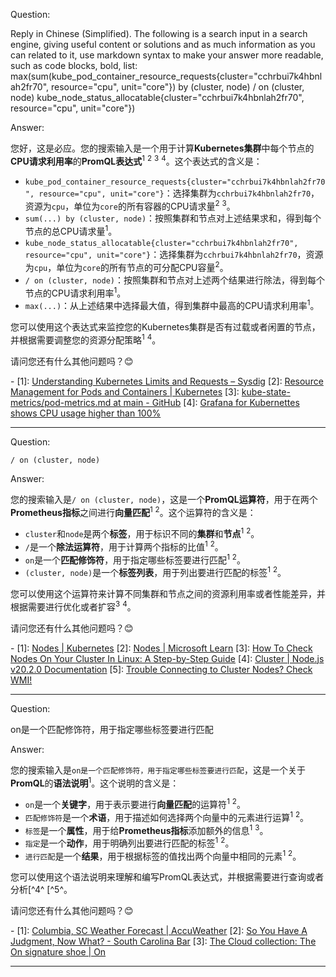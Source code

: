 Question:

Reply in Chinese (Simplified).
The following is a search input in a search engine, giving useful content or solutions and as much information as you can related to it, use markdown syntax to make your answer more readable, such as code blocks, bold, list:
max(sum(kube_pod_container_resource_requests{cluster="cchrbui7k4hbnlah2fr70", resource="cpu", unit="core"}) by (cluster, node) / on (cluster, node) kube_node_status_allocatable{cluster="cchrbui7k4hbnlah2fr70", resource="cpu", unit="core"})

Answer:

您好，这是必应。您的搜索输入是一个用于计算**Kubernetes集群**中每个节点的**CPU请求利用率**的**PromQL表达式**<sup>1</sup> <sup>2</sup> <sup>3</sup> <sup>4</sup>。这个表达式的含义是：

- `kube_pod_container_resource_requests{cluster="cchrbui7k4hbnlah2fr70", resource="cpu", unit="core"}`：选择集群为`cchrbui7k4hbnlah2fr70`，资源为`cpu`，单位为`core`的所有容器的CPU请求量<sup>2</sup> <sup>3</sup>。
- `sum(...) by (cluster, node)`：按照集群和节点对上述结果求和，得到每个节点的总CPU请求量<sup>1</sup>。
- `kube_node_status_allocatable{cluster="cchrbui7k4hbnlah2fr70", resource="cpu", unit="core"}`：选择集群为`cchrbui7k4hbnlah2fr70`，资源为`cpu`，单位为`core`的所有节点的可分配CPU容量<sup>2</sup>。
- `/ on (cluster, node)`：按照集群和节点对上述两个结果进行除法，得到每个节点的CPU请求利用率<sup>1</sup>。
- `max(...)`：从上述结果中选择最大值，得到集群中最高的CPU请求利用率<sup>1</sup>。

您可以使用这个表达式来监控您的Kubernetes集群是否有过载或者闲置的节点，并根据需要调整您的资源分配策略<sup>1</sup> <sup>4</sup>。

请问您还有什么其他问题吗？😊

\-
\[1]: [Understanding Kubernetes Limits and Requests – Sysdig](https://sysdig.com/blog/kubernetes-limits-requests/)
\[2]: [Resource Management for Pods and Containers | Kubernetes](https://kubernetes.io/docs/concepts/configuration/manage-resources-containers/)
\[3]: [kube-state-metrics/pod-metrics.md at main - GitHub](https://github.com/kubernetes/kube-state-metrics/blob/main/docs/pod-metrics.md)
\[4]: [Grafana for Kubernettes shows CPU usage higher than 100%](https://stackoverflow.com/questions/61361263/grafana-for-kubernettes-shows-cpu-usage-higher-than-100)

<hr/>

Question:

```
/ on (cluster, node)
```

Answer:

您的搜索输入是`/ on (cluster, node)`，这是一个**PromQL运算符**，用于在两个**Prometheus指标**之间进行**向量匹配**<sup>1</sup> <sup>2</sup>。这个运算符的含义是：

- `cluster`和`node`是两个**标签**，用于标识不同的**集群**和**节点**<sup>1</sup> <sup>2</sup>。
- `/`是一个**除法运算符**，用于计算两个指标的比值<sup>1</sup> <sup>2</sup>。
- `on`是一个**匹配修饰符**，用于指定哪些标签要进行匹配<sup>1</sup> <sup>2</sup>。
- `(cluster, node)`是一个**标签列表**，用于列出要进行匹配的标签<sup>1</sup> <sup>2</sup>。

您可以使用这个运算符来计算不同集群和节点之间的资源利用率或者性能差异，并根据需要进行优化或者扩容<sup>3</sup> <sup>4</sup>。

请问您还有什么其他问题吗？😊

\-
\[1]: [Nodes | Kubernetes](https://kubernetes.io/docs/concepts/architecture/nodes/)
\[2]: [Nodes | Microsoft Learn](https://learn.microsoft.com/en-us/previous-versions/windows/desktop/mscs/nodes)
\[3]: [How To Check Nodes On Your Cluster In Linux: A Step-by-Step Guide](https://www.systranbox.com/how-to-check-nodes-on-your-cluster-in-linux-a-step-by-step-guide/)
\[4]: [Cluster | Node.js v20.2.0 Documentation](https://nodejs.org/api/cluster.html)
\[5]: [Trouble Connecting to Cluster Nodes? Check WMI!](https://techcommunity.microsoft.com/t5/failover-clustering/trouble-connecting-to-cluster-nodes-check-wmi/ba-p/371653)

<hr/>

Question:

on是一个匹配修饰符，用于指定哪些标签要进行匹配

Answer:

您的搜索输入是`on是一个匹配修饰符，用于指定哪些标签要进行匹配`，这是一个关于**PromQL**的**语法说明**<sup>1</sup>。这个说明的含义是：

- `on`是一个**关键字**，用于表示要进行**向量匹配**的运算符<sup>1</sup> <sup>2</sup>。
- `匹配修饰符`是一个**术语**，用于描述如何选择两个向量中的元素进行运算<sup>1</sup> <sup>2</sup>。
- `标签`是一个**属性**，用于给**Prometheus指标**添加额外的信息<sup>1</sup> <sup>3</sup>。
- `指定`是一个**动作**，用于明确列出要进行匹配的标签<sup>1</sup> <sup>2</sup>。
- `进行匹配`是一个**结果**，用于根据标签的值找出两个向量中相同的元素<sup>1</sup> <sup>2</sup>。

您可以使用这个语法说明来理解和编写PromQL表达式，并根据需要进行查询或者分析[^4^ [^5^。

请问您还有什么其他问题吗？😊

\-
\[1]: [Columbia, SC Weather Forecast | AccuWeather](https://www.accuweather.com/en/us/columbia/29201/weather-forecast/330679)
\[2]: [So You Have A Judgment, Now What? - South Carolina Bar](https://www.scbar.org/media/filer_public/3c/8d/3c8d737e-952d-4f44-a6a7-c163179e095d/judgment_now_what_-_toc.pdf)
\[3]: [The Cloud collection: The On signature shoe | On](https://www.on-running.com/en-us/collection/cloud)

<hr/>

